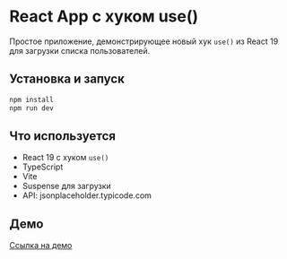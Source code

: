 # React App с хуком use()

Простое приложение, демонстрирующее новый хук `use()` из React 19 для загрузки списка пользователей.

## Установка и запуск

```bash
npm install
npm run dev
```

## Что используется

- React 19 с хуком `use()`
- TypeScript
- Vite
- Suspense для загрузки
- API: jsonplaceholder.typicode.com

## Демо

[Ссылка на демо](YOUR_DEMO_URL_HERE)
